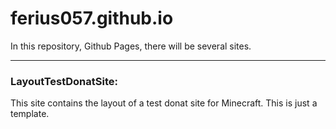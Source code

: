 # ferius057.github.io

In this repository, Github Pages, there will be several sites.
<hr>

### LayoutTestDonatSite:
This site contains the layout of a test donat site for Minecraft. This is just a template.
